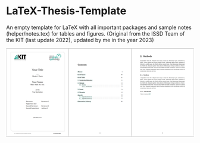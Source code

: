 # LaTeX-Thesis-Template
An empty template for LaTeX with all important packages and sample notes (helper/notes.tex) for tables and figures.
(Original from the ISSD Team of the KIT (last update 2022), updated by me in the year 2023)

![](https://github.com/debroize/LaTeX-Thesis-Template/blob/main/ThesisTemplateImage.png)
